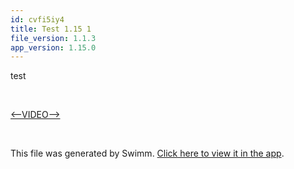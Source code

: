 ```yaml
---
id: cvfi5iy4
title: Test 1.15 1
file_version: 1.1.3
app_version: 1.15.0
---
```


test

<br/>

[<--VIDEO-->](https://www.youtube.com/watch?v=xjjpTuG9GyU)

<br/>

This file was generated by Swimm. [Click here to view it in the app](https://swimm-web-app.web.app/repos/Z2l0aHViJTNBJTNBY3NoYXJwLXNoYXVsLXRlc3QlM0ElM0Fzd2ltbWlv/docs/cvfi5iy4).
